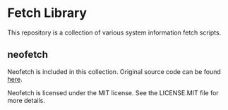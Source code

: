 # Fetch Library

This repository is a collection of various system information fetch scripts.

## neofetch

Neofetch is included in this collection. Original source code can be found [here](https://github.com/dylanaraps/neofetch).

Neofetch is licensed under the MIT license. See the LICENSE.MIT file for more details.
